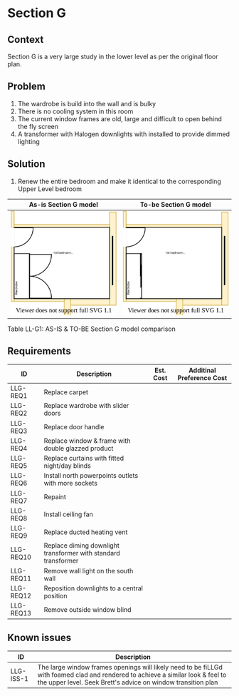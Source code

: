 # Section G

## Context
Section G is a very large study in the lower level as per the original floor plan.

## Problem
1. The wardrobe is build into the wall and is bulky
2. There is no cooling system in this room
3. The current window frames are old, large and difficult to open behind the fly screen
4. A transformer with Halogen downlights with installed to provide dimmed lighting

## Solution
1. Renew the entire bedroom and make it identical to the corresponding Upper Level bedroom

|As-is Section G model| To-be Section G model|
|---|---|
|![AS-IS lower-level Section G diagram](Lower-Level-AS-IS-section-G.svg)|![TO-BE lower-level Section G diagram](Lower-Level-TO-BE-section-G.svg)|
Table LL-G1: AS-IS & TO-BE Section G model comparison

## Requirements
|ID|Description|Est. Cost|Additinal Preference Cost|
|---|---|---|--|
|LLG-REQ1|Replace carpet||
|LLG-REQ2|Replace wardrobe with slider doors|||
|LLG-REQ3|Replace door handle||
|LLG-REQ4|Replace window & frame with double glazzed product||
|LLG-REQ5|Replace curtains with fitted night/day blinds||
|LLG-REQ6|Install north powerpoints outlets with more sockets||
|LLG-REQ7|Repaint||
|LLG-REQ8|Install ceiling fan||
|LLG-REQ9|Replace ducted heating vent||
|LLG-REQ10|Replace diming downlight  transformer with standard transformer||
|LLG-REQ11|Remove wall light on the south wall||
|LLG-REQ12|Reposition downlights to a central position||
|LLG-REQ13|Remove outside window blind||

## Known issues
|ID|Description|
|---|---|
|LLG-ISS-1|The large window frames openings will likely need to be fiLLGd with foamed clad and rendered to achieve a similar look & feel to the upper level. Seek Brett's advice on window transition plan|